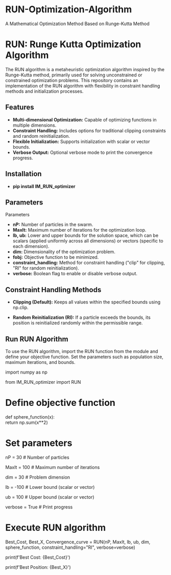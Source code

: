 # RUN-Optimization-Algorithm
A Mathematical Optimization Method Based on Runge-Kutta Method


# RUN: Runge Kutta Optimization Algorithm  

The RUN algorithm is a metaheuristic optimization algorithm inspired by the Runge-Kutta method, primarily used for solving unconstrained or constrained optimization problems. This repository contains an implementation of the RUN algorithm with flexibility in constraint handling methods and initialization processes.  

## Features  

- **Multi-dimensional Optimization:** Capable of optimizing functions in multiple dimensions.  
- **Constraint Handling:** Includes options for traditional clipping constraints and random reinitialization.  
- **Flexible Initialization:** Supports initialization with scalar or vector bounds.  
- **Verbose Output:** Optional verbose mode to print the convergence progress.  

## Installation

- **pip install IM_RUN_optimizer**

## Parameters
Parameters
- **nP:** Number of particles in the swarm.
- **MaxIt:** Maximum number of iterations for the optimization loop.
- **lb, ub:** Lower and upper bounds for the solution space, which can be scalars (applied uniformly across all dimensions) or vectors (specific to each dimension).
- **dim:** Dimensionality of the optimization problem.
- **fobj:** Objective function to be minimized.
- **constraint_handling:** Method for constraint handling ("clip" for clipping, "RI" for random reinitialization).
- **verbose:** Boolean flag to enable or disable verbose output.


## Constraint Handling Methods
- **Clipping (Default):** Keeps all values within the specified bounds using np.clip.

- **Random Reinitialization (RI):** If a particle exceeds the bounds, its position is reinitialized randomly within the permissible range.

## Run RUN Algorithm

To use the RUN algorithm, import the RUN function from the module and define your objective function. Set the parameters such as population size, maximum iterations, and bounds.

import numpy as np 

from IM_RUN_optimizer import RUN 

# Define objective function  
def sphere_function(x):  
    return np.sum(x**2)  

# Set parameters  
nP = 30           # Number of particles  

MaxIt = 100       # Maximum number of iterations  

dim = 30          # Problem dimension  

lb = -100         # Lower bound (scalar or vector)  

ub = 100          # Upper bound (scalar or vector) 
 
verbose = True    # Print progress  


# Execute RUN algorithm  
Best_Cost, Best_X, Convergence_curve = RUN(nP, MaxIt, lb, ub, dim, sphere_function, constraint_handling="RI", verbose=verbose)  


print(f'Best Cost: {Best_Cost}') 
 
print(f'Best Position: {Best_X}') 

